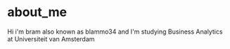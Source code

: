 # about_me

Hi i'm bram also known as blammo34 and I'm studying Business Analytics at Universiteit van Amsterdam
